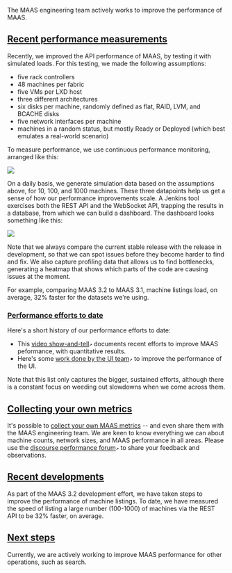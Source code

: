<!-- "MAAS performance" -->
The MAAS engineering team actively works to improve the performance of MAAS.

<a href="#heading--performance-measurements"><h2 id="heading--performance-measurements">Recent performance measurements</h2></a>

Recently, we improved the API performance of MAAS, by testing it with simulated loads.  For this testing, we made the following assumptions:

- five rack controllers
- 48 machines per fabric
- five VMs per LXD host
- three different architectures
- six disks per machine, randomly defined as flat, RAID, LVM, and BCACHE disks
- five network interfaces per machine
- machines in a random status, but mostly Ready or Deployed (which best emulates a real-world scenario)

To measure performance, we use continuous performance monitoring, arranged like this:

<a href="https://discourse.maas.io/uploads/default/original/2X/d/d8a0887dd9d6f01311966c10f5d9093feb76806f.png" target = "_blank"><img src="https://discourse.maas.io/uploads/default/original/2X/d/d8a0887dd9d6f01311966c10f5d9093feb76806f.png"></a>

On a daily basis, we generate simulation data based on the assumptions above, for 10, 100, and 1000 machines.  These three datapoints help us get a sense of how our performance improvements scale.  A Jenkins tool exercises both the REST API and the WebSocket API, trapping the results in a database, from which we can build a dashboard.  The dashboard looks something like this:

<a href="https://discourse.maas.io/uploads/default/original/2X/f/f5f831164e70273e81b4120b442469f665e16b47.png" target = "_blank"><img src="https://discourse.maas.io/uploads/default/original/2X/f/f5f831164e70273e81b4120b442469f665e16b47.png"></a>

Note that we always compare the current stable release with the release in development, so that we can spot issues before they become harder to find and fix.  We also capture profiling data that allows us to find bottlenecks, generating a heatmap that shows which parts of the code are causing issues at the moment.

For example, comparing MAAS 3.2 to MAAS 3.1, machine listings load, on average, 32% faster for the datasets we're using.  

<a href="#heading--history-of-performance-efforts"><h3 id="heading--history-of-performance-efforts">Performance efforts to date</h3></a>

Here's a short history of our performance efforts to date:

- This [video show-and-tell](https://discourse.maas.io/t/maas-show-and-tell-is-maas-fast-yet/6105)`↗` documents recent efforts to improve MAAS peformance, with quantitative results.
- Here's some [work done by the UI team](https://discourse.maas.io/t/maas-ui-improving-the-performance-of-maas-ui/5820)`↗` to improve the performance of the UI.

Note that this list only captures the bigger, sustained efforts, although there is a constant focus on weeding out slowdowns when we come across them.

<a href="#heading--collecting-your-own-metrics"><h2 id="heading--collecting-your-own-metrics">Collecting your own metrics</h2></a>

It's possible to [collect your own MAAS metrics](/t/how-to-observe-a-live-maas/5204) -- and even share them with the MAAS engineering team.  We are keen to know everything we can about machine counts, network sizes, and MAAS performance in all areas.  Please use the [discourse performance forum](https://discourse.maas.io/c/maas-performance/26)`↗` to share your feedback and observations.

<a href="#headings--recent-developments"><h2 id="heading--recent-developments">Recent developments</h2></a>

As part of the MAAS 3.2 development effort, we have taken steps to improve the performance of machine listings. To date, we have measured the speed of listing a large number (100-1000) of machines via the REST API to be 32% faster, on average.

<a href="#headings--next-steps"><h2 id="heading--next-steps">Next steps</h2></a>

Currently, we are actively working to improve MAAS performance for other operations, such as search.
